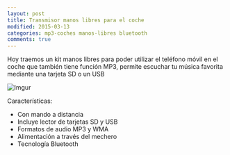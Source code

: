 ```yaml
---
layout: post
title: Transmisor manos libres para el coche
modified: 2015-03-13
categories: mp3-coches manos-libres bluetooth
comments: true
---
```


Hoy traemos un kit manos libres para poder utilizar el teléfono móvil en el coche que también tiene función MP3, permite escuchar tu música favorita mediante una tarjeta SD o un USB

![Imgur](http://i.imgur.com/qLAVJyP.jpg?1 "Reproductor MP3 para el coche")


Características:

 - Con mando a distancia
 - Incluye lector de tarjetas SD y USB
 - Formatos de audio MP3 y WMA
 - Alimentación a través del mechero
 - Tecnología Bluetooth


